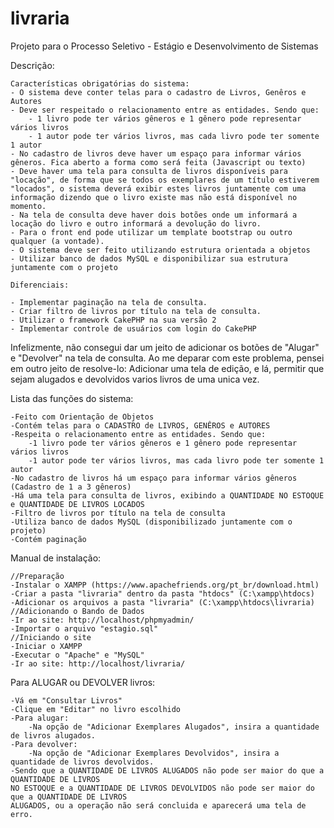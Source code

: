 # livraria

Projeto para o Processo Seletivo - Estágio e Desenvolvimento de Sistemas

Descrição:

    Características obrigatórias do sistema:
    - O sistema deve conter telas para o cadastro de Livros, Genêros e Autores
    - Deve ser respeitado o relacionamento entre as entidades. Sendo que:
        - 1 livro pode ter vários gêneros e 1 gênero pode representar vários livros
        - 1 autor pode ter vários livros, mas cada livro pode ter somente 1 autor
    - No cadastro de livros deve haver um espaço para informar vários gêneros. Fica aberto a forma como será feita (Javascript ou texto)
    - Deve haver uma tela para consulta de livros disponíveis para "locação", de forma que se todos os exemplares de um título estiverem "locados", o sistema deverá exibir estes livros juntamente com uma informação dizendo que o livro existe mas não está disponível no momento.
    - Na tela de consulta deve haver dois botões onde um informará a locação do livro e outro informará a devolução do livro.
    - Para o front end pode utilizar um template bootstrap ou outro qualquer (a vontade).
    - O sistema deve ser feito utilizando estrutura orientada a objetos
    - Utilizar banco de dados MySQL e disponibilizar sua estrutura juntamente com o projeto

    Diferenciais:

    - Implementar paginação na tela de consulta.
    - Criar filtro de livros por título na tela de consulta.
    - Utilizar o framework CakePHP na sua versão 2
    - Implementar controle de usuários com login do CakePHP

Infelizmente, não consegui dar um jeito de adicionar os botões de "Alugar" e "Devolver" na tela de consulta.
Ao me deparar com este problema, pensei em outro jeito de resolve-lo: Adicionar uma tela de edição, e lá, permitir que sejam alugados e devolvidos varios livros de uma unica vez.

Lista das funções do sistema:

    -Feito com Orientação de Objetos
    -Contém telas para o CADASTRO de LIVROS, GENÊROS e AUTORES
    -Respeita o relacionamento entre as entidades. Sendo que:
        -1 livro pode ter vários gêneros e 1 gênero pode representar vários livros
        -1 autor pode ter vários livros, mas cada livro pode ter somente 1 autor
    -No cadastro de livros há um espaço para informar vários gêneros (Cadastro de 1 a 3 gêneros)
    -Há uma tela para consulta de livros, exibindo a QUANTIDADE NO ESTOQUE e QUANTIDADE DE LIVROS LOCADOS
    -Filtro de livros por título na tela de consulta
    -Utiliza banco de dados MySQL (disponibilizado juntamente com o projeto)
    -Contém paginação

Manual de instalação:

    //Preparação
    -Instalar o XAMPP (https://www.apachefriends.org/pt_br/download.html)
    -Criar a pasta "livraria" dentro da pasta "htdocs" (C:\xampp\htdocs)
    -Adicionar os arquivos a pasta "livraria" (C:\xampp\htdocs\livraria)
    //Adicionando o Bando de Dados
    -Ir ao site: http://localhost/phpmyadmin/
    -Importar o arquivo "estagio.sql"
    //Iniciando o site
    -Iniciar o XAMPP
    -Executar o "Apache" e "MySQL"
    -Ir ao site: http://localhost/livraria/

Para ALUGAR ou DEVOLVER livros:

    -Vá em "Consultar Livros"
    -Clique em "Editar" no livro escolhido
    -Para alugar:
        -Na opção de "Adicionar Exemplares Alugados", insira a quantidade de livros alugados.
    -Para devolver:
        -Na opção de "Adicionar Exemplares Devolvidos", insira a quantidade de livros devolvidos.
    -Sendo que a QUANTIDADE DE LIVROS ALUGADOS não pode ser maior do que a QUANTIDADE DE LIVROS
    NO ESTOQUE e a QUANTIDADE DE LIVROS DEVOLVIDOS não pode ser maior do que a QUANTIDADE DE LIVROS
    ALUGADOS, ou a operação não será concluida e aparecerá uma tela de erro.
